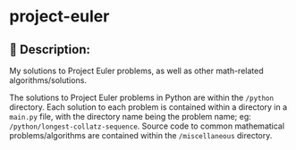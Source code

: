 # project-euler

## 📃 Description:
My solutions to Project Euler problems, as well as other math-related algorithms/solutions.

The solutions to Project Euler problems in Python are within the ```/python``` directory. Each solution to each problem is contained within a directory in a ```main.py``` file, with the directory name being the problem name; eg: ```/python/longest-collatz-sequence```.  Source code to common mathematical problems/algorithms are contained within the ```/miscellaneous``` directory.
